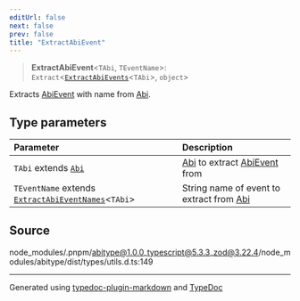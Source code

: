 ```yaml
---
editUrl: false
next: false
prev: false
title: "ExtractAbiEvent"
---
```


> **ExtractAbiEvent**\<`TAbi`, `TEventName`\>: `Extract`\<[`ExtractAbiEvents`](/reference/tevm/utils/type-aliases/extractabievents/)\<`TAbi`\>, `object`\>

Extracts [AbiEvent](/reference/tevm/utils/type-aliases/abievent/) with name from [Abi](/reference/tevm/utils/type-aliases/abi/).

## Type parameters

| Parameter | Description |
| :------ | :------ |
| `TAbi` extends [`Abi`](/reference/tevm/utils/type-aliases/abi/) | [Abi](/reference/tevm/utils/type-aliases/abi/) to extract [AbiEvent](/reference/tevm/utils/type-aliases/abievent/) from |
| `TEventName` extends [`ExtractAbiEventNames`](/reference/tevm/utils/type-aliases/extractabieventnames/)\<`TAbi`\> | String name of event to extract from [Abi](/reference/tevm/utils/type-aliases/abi/) |

## Source

node\_modules/.pnpm/abitype@1.0.0\_typescript@5.3.3\_zod@3.22.4/node\_modules/abitype/dist/types/utils.d.ts:149

***
Generated using [typedoc-plugin-markdown](https://www.npmjs.com/package/typedoc-plugin-markdown) and [TypeDoc](https://typedoc.org/)

